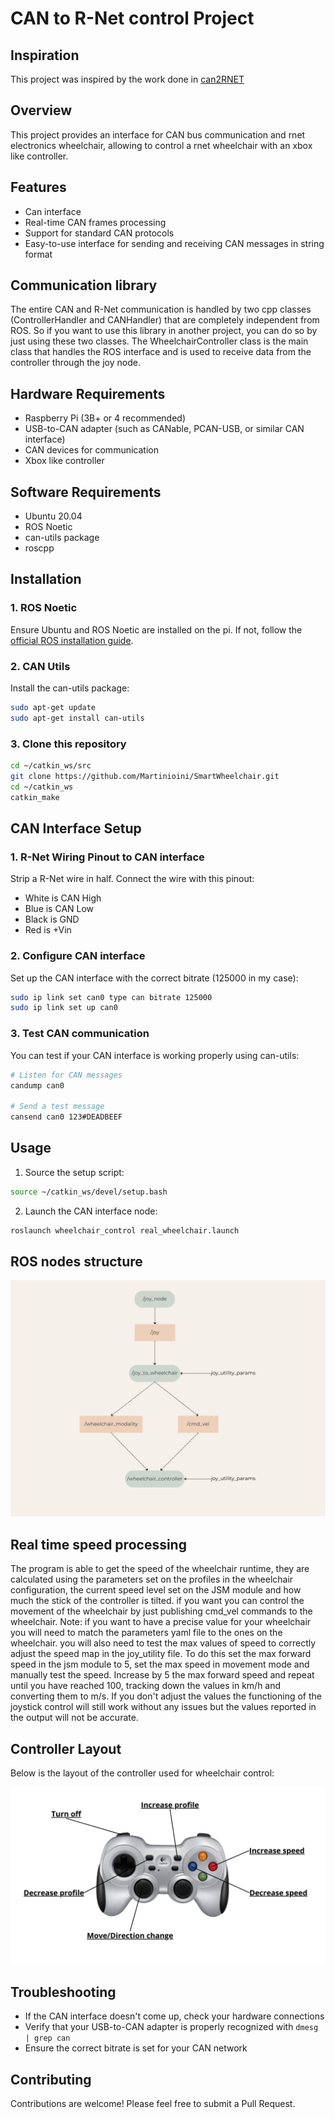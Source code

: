 # CAN to R-Net control Project

## Inspiration
This project was inspired by the work done in [can2RNET](https://github.com/redragonx/can2RNET)

## Overview
This project provides an interface for CAN bus communication and rnet electronics wheelchair, allowing to control a rnet wheelchair with an xbox like controller.

## Features
- Can interface 
- Real-time CAN frames processing
- Support for standard CAN protocols
- Easy-to-use interface for sending and receiving CAN messages in string format

## Communication library
The entire CAN and R-Net communication is handled by two cpp classes (ControllerHandler and CANHandler) that are completely independent from ROS. So if you want to use this library in another project, you can do so by just using these two classes. The WheelchairController class is the main class that handles the ROS interface and is used to receive data from the controller through the joy node.

## Hardware Requirements
- Raspberry Pi (3B+ or 4 recommended)
- USB-to-CAN adapter (such as CANable, PCAN-USB, or similar CAN interface)
- CAN devices for communication
- Xbox like controller

## Software Requirements
- Ubuntu 20.04
- ROS Noetic
- can-utils package
- roscpp

## Installation

### 1. ROS Noetic
Ensure Ubuntu and ROS Noetic are installed on the pi. If not, follow the [official ROS installation guide](http://wiki.ros.org/noetic/Installation/Ubuntu).

### 2. CAN Utils
Install the can-utils package:

```bash
sudo apt-get update
sudo apt-get install can-utils
```

### 3. Clone this repository
```bash
cd ~/catkin_ws/src
git clone https://github.com/Martinioini/SmartWheelchair.git
cd ~/catkin_ws
catkin_make
```

## CAN Interface Setup

### 1. R-Net Wiring Pinout to CAN interface
Strip a R-Net wire in half.
Connect the wire with this pinout:
- White is CAN High
- Blue is CAN Low
- Black is GND
- Red is +Vin

### 2. Configure CAN interface
Set up the CAN interface with the correct bitrate (125000 in my case):

```bash
sudo ip link set can0 type can bitrate 125000
sudo ip link set up can0
```



### 3. Test CAN communication
You can test if your CAN interface is working properly using can-utils:

```bash
# Listen for CAN messages
candump can0

# Send a test message
cansend can0 123#DEADBEEF
```

## Usage

1. Source the setup script:
```bash
source ~/catkin_ws/devel/setup.bash
```

2. Launch the CAN interface node:
```bash
roslaunch wheelchair_control real_wheelchair.launch 
```

## ROS nodes structure
![ROS nodes](node_structure.png)

## Real time speed processing
The program is able to get the speed of the wheelchair runtime, they are calculated using the parameters set on the profiles in the wheelchair configuration, the current speed level set on the JSM module and how much the stick of the controller is tilted. if you want you can control the movement of the wheelchair by just publishing cmd_vel commands to the wheelchair.
Note: if you want to have a precise value for your wheelchair you will need to match the parameters yaml file to the ones on the wheelchair. you will also need to test the max values of speed to correctly adjust the speed map in the joy_utility file. To do this set the max forward speed in the jsm module to 5, set the max speed in movement mode and manually test the speed. Increase by 5 the max forward speed and repeat until you have reached 100, tracking down the values in km/h and converting them to m/s. If you don't adjust the values the functioning of the joystick control will still work without any issues but the values reported in the output will not be accurate.

## Controller Layout
Below is the layout of the controller used for wheelchair control:

![Controller Layout](Controller_layout.png)

## Troubleshooting
- If the CAN interface doesn't come up, check your hardware connections
- Verify that your USB-to-CAN adapter is properly recognized with `dmesg | grep can`
- Ensure the correct bitrate is set for your CAN network

## Contributing
Contributions are welcome! Please feel free to submit a Pull Request.
